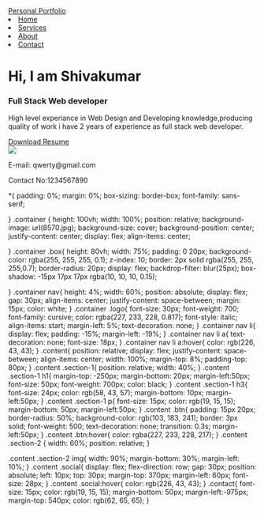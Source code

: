 <!DOCTYPE html>
<html lang="en">
<head>
    <meta charset="UTF-8">
    <meta name="viewport" content="width=device-width,
    initial-scalf=1.0">
    <title>Personal Portfolio Website</title>
    <link rel="stylesheet" href="style.css">
    <link rel="stylesheet" href="https://cdnjs.cloudflare.com/ajax/libs/font-awesome/6.4.2/css/all.min.css">
</head>
<body>
    <div class="container">
        <div class="box">
            <nav>
                <a href="#" class="logo">Personal Portfolio</a>
                    <li><a href="www.google.com">Home</a></li>
                    <li><a href="www.google.com">Services</a></li>
                    <li><a href="www.google.com">About</a></li>
                    <li><a href="www.google.com">Contact</a></li>
            </nav>
            <div class="content">
                <div class="section-1">
                <h1> Hi, I am Shivakumar</h1>
                <h3>Full Stack Web developer </h3>
                <p>High level experiance in Web Design and Developing knowledge,producing quality of work i have 2 years of experience as full stack web developer.</p>
                <a href="#" class="btn">Download Resume</a>
                </div>
                <div class="section-2">
                    <img src="IMAGES.png">
                </div>
                <div class="social">
                    <a href="www.facebook.com" ><i class="fa-brands fa-facebook-f"></i></a> 
                    <a href="www.instagram.com" ><i class="fa-brands fa-instagram"></i></a>
                    <a href="www.twitter.com" ><i class="fa-brands fa-twitter"></i></a> 
                </div>
            </div>
            <div class="contact">
                <p>E-mail: qwerty@gmail.com</p>
                <p>Contact No:1234567890</p>
            </div>
        </div>
    </div>
</body> 
</html>
*{
    padding: 0%;
    margin: 0%;
    box-sizing: border-box;
    font-family: sans-serif;

}
.container
{
    height: 100vh;
    width: 100%;
    position: relative;
    background-image: url(8570.jpg);
    background-size: cover;
    background-position: center;
    justify-content: center;
    display: flex;
    align-items: center;

}
.container .box{
    height: 80vh;
    width: 75%;
    padding: 0 20px;
    background-color: rgba(255, 255, 255, 0.1);
    z-index: 10;
    border: 2px solid rgba(255, 255, 255,0.7);
    border-radius: 20px;
    display: flex;
    backdrop-filter: blur(25px);
    box-shadow: -15px 17px 17px rgba(10, 10, 10, 0.15);

}
.container nav{
    height: 4%;
    width: 60%;
    position: absolute;
    display: flex;
    gap: 30px;
    align-items: center;
    justify-content: space-between;
    margin: 15px;
    color: white;
}
.container .logo{
    font-size: 30px;
    font-weight: 700;
    font-family: cursive;
    color: rgba(227, 233, 228, 0.817);
    font-style: italic;
    align-items: start;
    margin-left: 5%;
    text-decoration: none;
}
.container nav li{
    display: flex;
    padding: -15%;
    margin-left: -19%;
} 
.container nav li a{
    text-decoration: none;
     font-size: 18px;
}
.container nav li a:hover{
    color: rgb(226, 43, 43);
}
 .content{
    position: relative;
    display: flex;
    justify-content: space-between;
    align-items: center;
    width: 100%;
     margin-top: 8%;
     padding-top: 80px;
 }
 .content .section-1{
    position: relative;
    width: 40%;
 }
 .content .section-1 h1{
    margin-top: -250px;
    margin-bottom: 20px;
    margin-left:50px;
    font-size: 50px;
    font-weight: 700px;
    color: black;
 }
 .content .section-1 h3{
    font-size: 24px;
    color: rgb(58, 43, 57);
    margin-bottom: 10px;
    margin-left:50px;
 }
 .content .section-1 p{
    font-size: 15px;
    color: rgb(19, 15, 15);
    margin-bottom: 50px;
    margin-left:50px;
 }
 .content .btn{
    padding: 15px 20px;
    border-radius: 50%;
    background-color: rgb(103, 183, 241);
    border: 3px solid;
    font-weight: 500;
    text-decoration: none;
    transition: 0.3s;
    margin-left:50px;
 }
 .content .btn:hover{
    color: rgba(227, 233, 228, 217);
 }
 .content .section-2 {
    width: 60%;
    position: relative;
 }

 .content .section-2 img{
    width: 90%;
    margin-bottom: 30%;
    margin-left: 10%;
 }
 .content .social{
    display: flex;
    flex-direction: row;
    gap: 30px;
    position: absolute;
    left: 10px;
    top: 30px;
    margin-top: 370px;
    margin-left: 60px;
    font-size: 28px;
 }
 .content .social:hover{
    color: rgb(226, 43, 43);
}
 .contact{
    font-size: 15px;
    color: rgb(19, 15, 15);
    margin-bottom: 50px;
    margin-left:-975px;
    margin-top: 540px;
    color: rgb(62, 65, 65);
}
 

